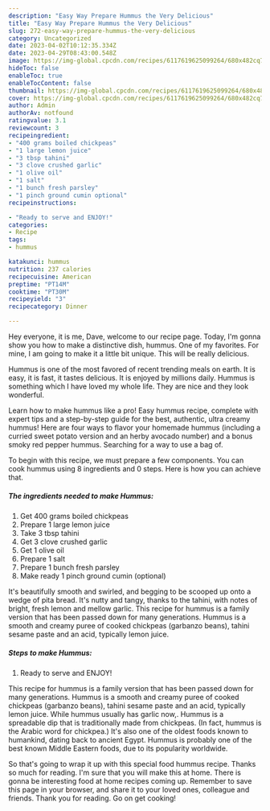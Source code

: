 ```yaml
---
description: "Easy Way Prepare Hummus the Very Delicious"
title: "Easy Way Prepare Hummus the Very Delicious"
slug: 272-easy-way-prepare-hummus-the-very-delicious
category: Uncategorized
date: 2023-04-02T10:12:35.334Z
date: 2023-04-29T08:43:00.548Z
image: https://img-global.cpcdn.com/recipes/6117619625099264/680x482cq70/hummus-recipe-main-photo.jpg
hideToc: false
enableToc: true
enableTocContent: false
thumbnail: https://img-global.cpcdn.com/recipes/6117619625099264/680x482cq70/hummus-recipe-main-photo.jpg
cover: https://img-global.cpcdn.com/recipes/6117619625099264/680x482cq70/hummus-recipe-main-photo.jpg
author: Admin
authorAv: notfound
ratingvalue: 3.1
reviewcount: 3
recipeingredient:
- "400 grams boiled chickpeas"
- "1 large lemon juice"
- "3 tbsp tahini"
- "3 clove crushed garlic"
- "1 olive oil"
- "1 salt"
- "1 bunch fresh parsley"
- "1 pinch ground cumin optional"
recipeinstructions:

- "Ready to serve and ENJOY!"
categories:
- Recipe
tags:
- hummus

katakunci: hummus 
nutrition: 237 calories
recipecuisine: American
preptime: "PT14M"
cooktime: "PT30M"
recipeyield: "3"
recipecategory: Dinner

---
```



Hey everyone, it is me, Dave, welcome to our recipe page. Today, I'm gonna show you how to make a distinctive dish, hummus. One of my favorites. For mine, I am going to make it a little bit unique. This will be really delicious.

Hummus is one of the most favored of recent trending meals on earth. It is easy, it is fast, it tastes delicious. It is enjoyed by millions daily. Hummus is something which I have loved my whole life. They are nice and they look wonderful.

Learn how to make hummus like a pro! Easy hummus recipe, complete with expert tips and a step-by-step guide for the best, authentic, ultra creamy hummus! Here are four ways to flavor your homemade hummus (including a curried sweet potato version and an herby avocado number) and a bonus smoky red pepper hummus. Searching for a way to use a bag of.


To begin with this recipe, we must prepare a few components. You can cook hummus using 8 ingredients and 0 steps. Here is how you can achieve that.

<!--inarticleads1-->

##### The ingredients needed to make Hummus:

1. Get 400 grams boiled chickpeas
1. Prepare 1 large lemon juice
1. Take 3 tbsp tahini
1. Get 3 clove crushed garlic
1. Get 1 olive oil
1. Prepare 1 salt
1. Prepare 1 bunch fresh parsley
1. Make ready 1 pinch ground cumin (optional)


It&#39;s beautifully smooth and swirled, and begging to be scooped up onto a wedge of pita bread. It&#39;s nutty and tangy, thanks to the tahini, with notes of bright, fresh lemon and mellow garlic. This recipe for hummus is a family version that has been passed down for many generations. Hummus is a smooth and creamy puree of cooked chickpeas (garbanzo beans), tahini sesame paste and an acid, typically lemon juice. 

<!--inarticleads2-->

##### Steps to make Hummus:


1. Ready to serve and ENJOY!

This recipe for hummus is a family version that has been passed down for many generations. Hummus is a smooth and creamy puree of cooked chickpeas (garbanzo beans), tahini sesame paste and an acid, typically lemon juice. While hummus usually has garlic now,. Hummus is a spreadable dip that is traditionally made from chickpeas. (In fact, hummus is the Arabic word for chickpea.) It&#39;s also one of the oldest foods known to humankind, dating back to ancient Egypt. Hummus is probably one of the best known Middle Eastern foods, due to its popularity worldwide. 

So that's going to wrap it up with this special food hummus recipe. Thanks so much for reading. I'm sure that you will make this at home. There is gonna be interesting food at home recipes coming up. Remember to save this page in your browser, and share it to your loved ones, colleague and friends. Thank you for reading. Go on get cooking!
